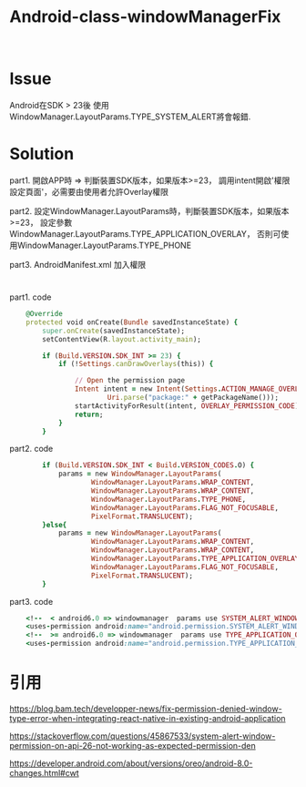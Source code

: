 # Android-class-windowManagerFix
<br>

# Issue
Android在SDK > 23後 使用WindowManager.LayoutParams.TYPE_SYSTEM_ALERT將會報錯.
<br>

# Solution
part1. 
開啟APP時 => 判斷裝置SDK版本，如果版本>=23，
調用intent開啟'權限設定頁面'，必需要由使用者允許Overlay權限

part2. 
設定WindowManager.LayoutParams時，判斷裝置SDK版本，如果版本>=23，
設定參數WindowManager.LayoutParams.TYPE_APPLICATION_OVERLAY，
否則可使用WindowManager.LayoutParams.TYPE_PHONE

part3. AndroidManifest.xml 加入權限

#
part1. code
```ruby
    @Override
    protected void onCreate(Bundle savedInstanceState) {
        super.onCreate(savedInstanceState);
        setContentView(R.layout.activity_main);

        if (Build.VERSION.SDK_INT >= 23) {
            if (!Settings.canDrawOverlays(this)) {

                // Open the permission page
                Intent intent = new Intent(Settings.ACTION_MANAGE_OVERLAY_PERMISSION,
                        Uri.parse("package:" + getPackageName()));
                startActivityForResult(intent, OVERLAY_PERMISSION_CODE);
                return;
            }
        }
```

part2. code
```ruby
        if (Build.VERSION.SDK_INT < Build.VERSION_CODES.O) {
            params = new WindowManager.LayoutParams(
                    WindowManager.LayoutParams.WRAP_CONTENT,
                    WindowManager.LayoutParams.WRAP_CONTENT,
                    WindowManager.LayoutParams.TYPE_PHONE,
                    WindowManager.LayoutParams.FLAG_NOT_FOCUSABLE,
                    PixelFormat.TRANSLUCENT);
        }else{
            params = new WindowManager.LayoutParams(
                    WindowManager.LayoutParams.WRAP_CONTENT,
                    WindowManager.LayoutParams.WRAP_CONTENT,
                    WindowManager.LayoutParams.TYPE_APPLICATION_OVERLAY,
                    WindowManager.LayoutParams.FLAG_NOT_FOCUSABLE,
                    PixelFormat.TRANSLUCENT);
        }
```

part3. code
```ruby
    <!--  < android6.0 => windowmanager  params use SYSTEM_ALERT_WINDOW -->
    <uses-permission android:name="android.permission.SYSTEM_ALERT_WINDOW"/>
    <!--  >= android6.0 => windowmanager  params use TYPE_APPLICATION_OVERLAY -->
    <uses-permission android:name="android.permission.TYPE_APPLICATION_OVERLAY"/>
```


# 引用
https://blog.bam.tech/developper-news/fix-permission-denied-window-type-error-when-integrating-react-native-in-existing-android-application

https://stackoverflow.com/questions/45867533/system-alert-window-permission-on-api-26-not-working-as-expected-permission-den

https://developer.android.com/about/versions/oreo/android-8.0-changes.html#cwt
